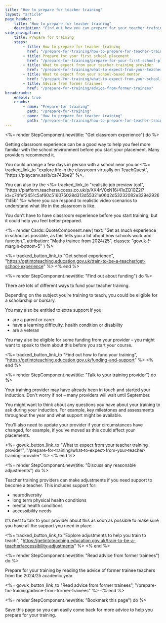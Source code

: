 ```yaml
---
title: "How to prepare for teacher training"
layout: "article"
page_header:
    title: "How to prepare for teacher training"
    description: "Find out how you can prepare for your teacher training, from finding out about funding to reading advice from former trainees."
side_navigation:
    title: Prepare for training
    steps:
        - title: How to prepare for teacher training
          href: "/prepare-for-training/how-to-prepare-for-teacher-training"
        - title: Prepare for your first school placement
          href: "/prepare-for-training/prepare-for-your-first-school-placement"
        - title: What to expect from your teacher training provider
          href: "/prepare-for-training/what-to-expect-from-your-teacher-training-provider"
        - title: What to expect from your school-based mentor
          href: "/prepare-for-training/what-to-expect-from-your-school-based-mentor"
        - title: Advice from former trainees
          href: "/prepare-for-training/advice-from-former-trainees"
breadcrumbs: 
    enable: true
    crumbs: 
        - name: "Prepare for training"
          path: "/prepare-for-training"
        - name: "How to prepare for teacher training"
          path: "/prepare-for-training/how-to-prepare-for-teacher-training"
---
```


<%= render StepComponent.new(title: "Get classroom experience") do %>
  <p class="govuk-body">
    Getting classroom experience can be a good way to help you feel more familiar with the school environment before you start your placement. Many providers recommend it.
  </p>

  <p class="govuk-body">
    You could arrange a few days in person with a school near you or <%= tracked_link_to "explore life in the classroom virtually on TeachQuest", "https://playcanv.as/b/ca743be9" %>.
  </p>

  <p class="govuk-body">
    You can also try the <%= tracked_link_to "realistic job preview tool", "https://platform.teachersuccess.co.uk/p/XK4rV0xN16/41xZQ10Z2l?id=c74fef2451c5af60c516075028d313d55321e06d2d53232082e329e292611d5b" %> where you can respond to realistic video scenarios to understand what life in the classroom is like.
  </p>

  <p class="govuk-body">
    You don't have to have classroom experience before you start training, but it could help you feel better prepared.
  </p>

  <%= render Cards::QuoteComponent.new(
      text: "Get as much experience in school as possible, as this tells you a lot about how schools work and function.",
      attribution: "Maths trainee from 2024/25",
      classes: "govuk-!-margin-bottom-5"
  ) %>

  <%= tracked_button_link_to "Get school experience", "https://getintoteaching.education.gov.uk/train-to-be-a-teacher/get-school-experience" %>
<% end %>

<%= render StepComponent.new(title: "Find out about funding") do %>
  <p class="govuk-body">There are lots of different ways to fund your teacher training.</p>

  <p class="govuk-body">
      Depending on the subject you’re training to teach, you could be eligible for a scholarship or bursary.
  </p>

  <p class="govuk-body">
      You may also be entitled to extra support if you:
  </p>

  <ul class="govuk-list govuk-list--bullet">
      <li>are a parent or carer</li>
      <li>have a learning difficulty, health condition or disability</li>
      <li>are a veteran</li>
  </ul>

  <p class="govuk-body">
      You may also be eligible for some funding from your provider – you might want to speak to them about this before you start your course.
  </p>

  <%= tracked_button_link_to "Find out how to fund your training", "https://getintoteaching.education.gov.uk/funding-and-support" %>
<% end %>


<%= render StepComponent.new(title: "Talk to your training provider") do %>
  <p class="govuk-body">Your training provider may have already been in touch and started your induction. Don't worry if not – many providers will wait until September.</p>

  <p class="govuk-body">You might want to think about any questions you have about your training to ask during your induction. For example, key milestones and assessments throughout the year and what support might be available.</p>

  <p class="govuk-body">You'll also need to update your provider if your circumstances have changed, for example, if you've moved as this could affect your placements.</p>

  <%= govuk_button_link_to "What to expect from your teacher training provider", "/prepare-for-training/what-to-expect-from-your-teacher-training-provider" %>
<% end %>

<%= render StepComponent.new(title: "Discuss any reasonable adjustments") do %>
  <p class="govuk-body">Teacher training providers can make adjustments if you need support to become a teacher. This includes support for:</p>

  <ul class="govuk-list govuk-list--bullet">
      <li>neurodiversity</li>
      <li>long term physical health conditions</li>
      <li>mental health conditions</li>
      <li>accessibility needs</li>
  </ul>

  <p class="govuk-body">It’s best to talk to your provider about this as soon as possible to make sure you have all the support you need in place.</p>

  <%= tracked_button_link_to "Explore adjustments to help you train to teach", "https://getintoteaching.education.gov.uk/train-to-be-a-teacher/accessibility-adjustments" %>
<% end %>


<%= render StepComponent.new(title: "Read advice from former trainees") do %>
  <p class="govuk-body">Prepare for your training by reading the advice of former trainee teachers from the 2024/25 academic year.</p>

  <%= govuk_button_link_to "Read advice from former trainees", "/prepare-for-training/advice-from-former-trainees" %>
<% end %>


<%= render StepComponent.new(title: "Bookmark this page") do %>
  <p class="govuk-body">Save this page so you can easily come back for more advice to help you prepare for your training.</p>
